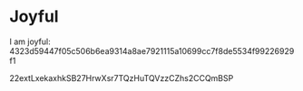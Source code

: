 # Joyful

I am joyful: 4323d59447f05c506b6ea9314a8ae7921115a10699cc7f8de5534f99226929f1


22extLxekaxhkSB27HrwXsr7TQzHuTQVzzCZhs2CCQmBSP